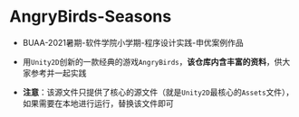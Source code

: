 # AngryBirds-Seasons



- BUAA-2021暑期-软件学院小学期-程序设计实践-申优案例作品



- 用`Unity2D`创新的一款经典的游戏`AngryBirds`，**该仓库内含丰富的资料**，供大家参考并一起实践

- **注意**：该源文件只提供了核心的源文件（就是`Unity2D`最核心的`Assets`文件），如果需要在本地进行运行，替换该文件即可
